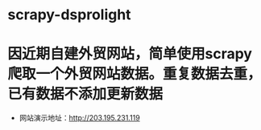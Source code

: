 # scrapy-dsprolight

# 因近期自建外贸网站，简单使用scrapy爬取一个外贸网站数据。重复数据去重，已有数据不添加更新数据
* 网站演示地址：http://203.195.231.119

